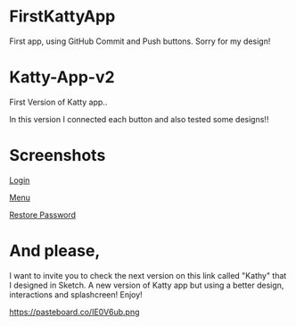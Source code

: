 # FirstKattyApp
First app, using GitHub Commit and Push buttons. Sorry for my design!

# Katty-App-v2

First Version of Katty app..

In this version I connected each button and also tested some designs!!

# Screenshots

[Login](https://pasteboard.co/IDujLr1.png)

[Menu](https://pasteboard.co/IDujXqn.png)

[Restore Password](https://pasteboard.co/IDukkQg.png)

# And please,

I want to invite you to check the next version on this link called "Kathy" that I designed in Sketch.
A new version of Katty app but using a better design, interactions and splashcreen! Enjoy!

https://pasteboard.co/IE0V6ub.png
